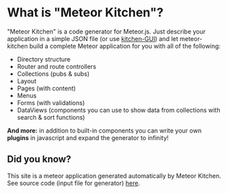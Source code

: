 What is "Meteor Kitchen"?
=========================

"Meteor Kitchen" is a code generator for Meteor.js. Just describe your application in a simple JSON file (or use <a href="{{urlFor 'login'}}">kitchen-GUI</a>) and let meteor-kitchen build a complete Meteor application for you with all of the following:

- Directory structure
- Router and route controllers
- Collections (pubs & subs)
- Layout
- Pages (with content)
- Menus
- Forms (with validations)
- DataViews (components you can use to show data from collections with search & sort functions)

**And more:** in addition to built-in components you can write your own **plugins** in javascript and expand the generator to infinity!

Did you know?
-------------

This site is a meteor application generated automatically by Meteor Kitchen. See source code (input file for generator) <a href="https://github.com/perak/kitchen-site" target="_blank">here</a>.
